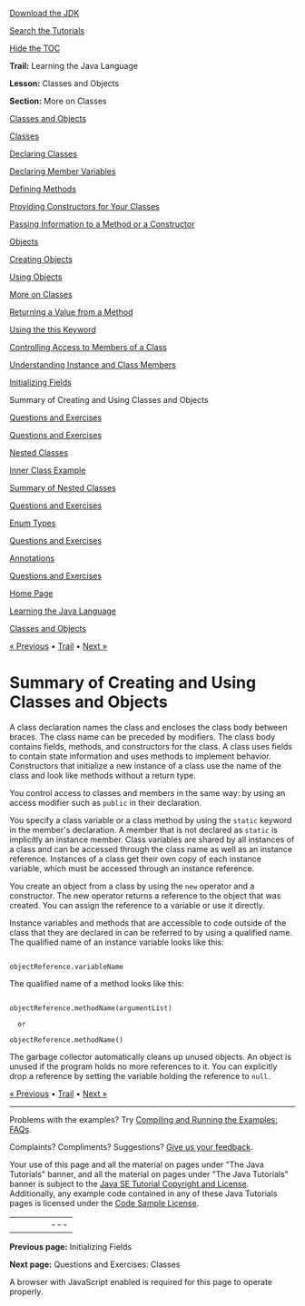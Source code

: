 [Download
the JDK](http://java.sun.com/javase/6/download.jsp)
  
[Search the
Tutorials](../../search.html)
  
[Hide the TOC](javascript:toggleLeft())

**Trail:** Learning the Java Language
  
**Lesson:** Classes and Objects
  
**Section:** More on Classes

[Classes and Objects](index.html)

[Classes](classes.html)

[Declaring Classes](classdecl.html)

[Declaring Member Variables](variables.html)

[Defining Methods](methods.html)

[Providing Constructors for Your Classes](constructors.html)

[Passing Information to a Method or a Constructor](arguments.html)

[Objects](objects.html)

[Creating Objects](objectcreation.html)

[Using Objects](usingobject.html)

[More on Classes](more.html)

[Returning a Value from a Method](returnvalue.html)

[Using the this Keyword](thiskey.html)

[Controlling Access to Members of a Class](accesscontrol.html)

[Understanding Instance and Class Members](classvars.html)

[Initializing Fields](initial.html)

Summary of Creating and Using Classes and Objects

[Questions and Exercises](QandE/creating-questions.html)

[Questions and Exercises](QandE/objects-questions.html)

[Nested Classes](nested.html)

[Inner Class Example](innerclasses.html)

[Summary of Nested Classes](summarynested.html)

[Questions and Exercises](QandE/nested-questions.html)

[Enum Types](enum.html)

[Questions and Exercises](QandE/enum-questions.html)

[Annotations](annotations.html)

[Questions and Exercises](QandE/annotations-questions.html)

[Home Page](../../index.html)
>
[Learning the Java Language](../index.html)
>
[Classes and Objects](index.html)

[« Previous](initial.html) • [Trail](../TOC.html) • [Next »](QandE/creating-questions.html)

# Summary of Creating and Using Classes and Objects

A class declaration names the class and encloses the class body between braces.
The class name can be preceded by modifiers. The class body contains fields, methods, and
constructors for the class. A class uses fields
to contain state information and uses methods to implement behavior.
Constructors that
initialize a new instance of a class use the name of the class and look like methods
without a return type.

You control access to classes and members in the same way:
by using an access modifier such as
`public` in their declaration.

You specify a class variable or a class method by using
the `static` keyword in the member's declaration. A
member that is not declared as `static` is implicitly
an instance member. Class variables are shared by all instances of
a class and can be accessed through the class name as well as an instance reference. Instances of
a class get their own copy of each instance variable, which must be
accessed through an instance reference.

You create an object from a class by using the `new` operator and a constructor.
The new operator returns a reference to the object that was created. You can assign the reference
to a variable or use it directly.

Instance variables and methods that are
accessible to code outside of the class that they are declared in can be
referred to by using a qualified name. The qualified name of an instance
variable looks like this:

```

objectReference.variableName

```

The qualified name of a method looks like this:

```

objectReference.methodName(argumentList)

  or

objectReference.methodName()

```

The garbage collector automatically cleans up unused objects. An object is
unused if the program holds no more references to it. You can explicitly drop
a reference by setting the variable holding the reference to `null`.

[« Previous](initial.html)
•
[Trail](../TOC.html)
•
[Next »](QandE/creating-questions.html)

---

Problems with the examples? Try [Compiling and Running
the Examples: FAQs](../../information/run-examples.html).
  
Complaints? Compliments? Suggestions? [Give
us your feedback](http://download.oracle.com/javase/feedback.html).

Your use of this page and all the material on pages under "The Java Tutorials" banner,
and all the material on pages under "The Java Tutorials" banner is subject to the [Java SE Tutorial Copyright
and License](../../information/license.html).
Additionally, any example code contained in any of these Java
Tutorials pages is licensed under the
[Code
Sample License](http://developers.sun.com/license/berkeley_license.html).

|  |  |  |  |  |
| --- | --- | --- | --- | --- |
| |  |  | | --- | --- | | duke image | Oracle logo | | [About Oracle](http://www.oracle.com/us/corporate/index.html) | [Oracle Technology Network](http://www.oracle.com/technology/index.html) | [Terms of Service](https://www.samplecode.oracle.com/servlets/CompulsoryClickThrough?type=TermsOfService) | Copyright © 1995, 2011 Oracle and/or its affiliates. All rights reserved. |

**Previous page:** Initializing Fields
  
**Next page:** Questions and Exercises: Classes




A browser with JavaScript enabled is required for this page to operate properly.